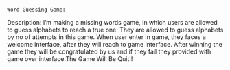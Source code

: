                                                                          Word Guessing Game:


Description:
         I’m making a missing words game, in which users are allowed to guess alphabets to reach a true one. They are allowed to guess alphabets by no of attempts in this game. 
When user enter in game, they faces a welcome interface, after they will reach to game interface. After winning the game they will be congratulated by us and if they fail they 
provided with game over interface.The Game Will Be Quit!!
